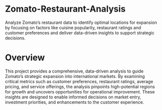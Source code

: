 # Zomato-Restaurant-Analysis
Analyze Zomato’s restaurant data to identify optimal locations for expansion by focusing on factors like cuisine popularity, restaurant ratings and customer preferences and deliver data-driven insights to support strategic decisions.

# Overview
This project provides a comprehensive, data-driven analysis to guide Zomato’s strategic expansion into international markets. By examining critical metrics such as customer preferences, restaurant ratings, average pricing, and service offerings, the analysis pinpoints high-potential regions for growth and uncovers opportunities for operational improvement. These insights are designed to enable informed decisions on market entry, investment priorities, and enhancements to the customer experience.
